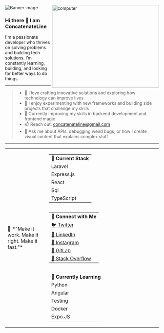 <img src="https://thumbs.odycdn.com/2973db1642aed847567a30377229e649.webp" alt="Banner image">

<img align="right" height="270px" alt="computer" width="350" src="https://user-images.githubusercontent.com/123336223/215393673-c639c1f3-9496-467a-82a5-655865cc936d.gif" />

### Hi there 👋 I am ConcatenateLine

I'm a passionate developer who thrives on solving problems and building tech solutions. I’m constantly learning, building, and looking for better ways to do things.
<br />

---

> - 🧠 I love crafting innovative solutions and exploring how technology can improve lives
> - 🔧 I enjoy experimenting with new frameworks and building side projects that challenge my skills
> - 🎯 Currently improving my skills in backend development and frontend magic
> - 📫 Reach out: concatenateline@gmail.com
> - 💬 Ask me about APIs, debugging weird bugs, or how I create visual content that explains complex stuff

---

<table width="100%">
<tr with="30%"><td>
🧩 *"Make it work. Make it right. Make it fast."*  
</td>
<td width="70%">
<table align="right">
<tr><td><strong>🎯 Current Stack</strong></td></tr>
<tr><td>Laravel</td></tr>
<tr><td>Express.js</td></tr>
<tr><td>React</td></tr>
<tr><td>Sql</td></tr>
<tr><td>TypeScript</td></tr>
</table>

<table align="right">
<tr><td><strong>📡 Connect with Me</strong></td></tr>
<tr><td><a href="https://twitter.com/ConcatenateLine">🐦 Twitter</a></td></tr>
<tr><td><a href="https://linkedin.com/in/josue-morales-pascual/">💼 LinkedIn</a></td></tr>
<tr><td><a href="https://instagram.com/ConcatenateLine">📸 Instagram</a></td></tr>
<tr><td><a href="https://gitlab.com/ConcatenateLine">🧪 GitLab</a></td></tr>
<tr><td><a href="https://stackoverflow.com/ConcatenateLine">💬 Stack Overflow</a></td></tr>
</table>
<table align="right">
<tr><td><strong>🚧 Currently Learning</strong></td></tr>
<tr><td>Python</td></tr>
<tr><td>Angular</td></tr>
<tr><td>Testing</td></tr>
<tr><td>Docker</td></tr>
<tr><td>Expo.JS</td></tr>
</table></td>
<td></td>
</tr>
</table>
